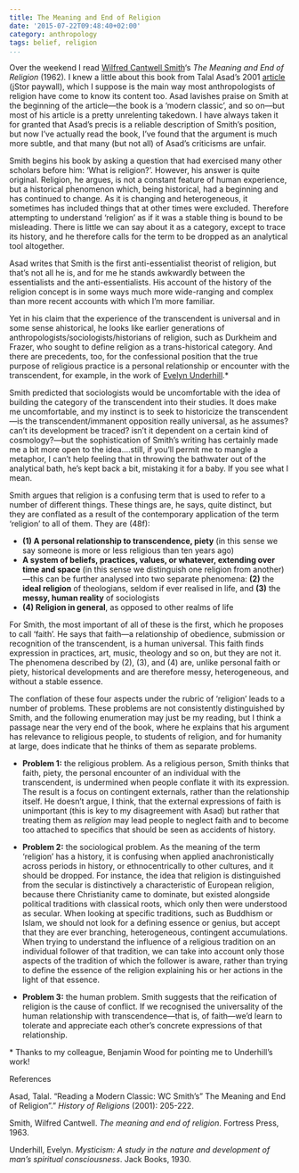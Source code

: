 ```yaml
---
title: The Meaning and End of Religion
date: '2015-07-22T09:48:40+02:00'
category: anthropology
tags: belief, religion
...
```



Over the weekend I read [Wilfred Cantwell Smith](https://en.wikipedia.org/wiki/Wilfred_Cantwell_Smith)‘s *The Meaning and End of Religion* (1962)*.* I knew a little about this book from Talal Asad’s 2001 [article](http://www.jstor.org/stable/3176697?seq=1#page_scan_tab_contents) (jStor paywall), which I suppose is the main way most anthropologists of religion have come to know its content too. Asad lavishes praise on Smith at the beginning of the article—the book is a ‘modern classic’, and so on—but most of his article is a pretty unrelenting takedown. I have always taken it for granted that Asad’s precis is a reliable description of Smith’s position, but now I’ve actually read the book, I’ve found that the argument is much more subtle, and that many (but not all) of Asad’s criticisms are unfair.

Smith begins his book by asking a question that had exercised many other scholars before him: ‘What is religion?’. However, his answer is quite original. Religion, he argues, is not a constant feature of human experience, but a historical phenomenon which, being historical, had a beginning and has continued to change. As it is changing and heterogeneous, it sometimes has included things that at other times were excluded. Therefore attempting to understand ‘religion’ as if it was a stable thing is bound to be misleading. There is little we can say about it as a category, except to trace its history, and he therefore calls for the term to be dropped as an analytical tool altogether.

Asad writes that Smith is the first anti-essentialist theorist of religion, but that’s not all he is, and for me he stands awkwardly between the essentialists and the anti-essentialists. His account of the history of the religion concept is in some ways much more wide-ranging and complex than more recent accounts with which I’m more familiar.

Yet in his claim that the experience of the transcendent is universal and in some sense ahistorical, he looks like earlier generations of anthropologists/sociologists/historians of religion, such as Durkheim and Frazer, who sought to define religion as a trans-historical category. And there are precedents, too, for the confessional position that the true purpose of religious practice is a personal relationship or encounter with the transcendent, for example, in the work of [Evelyn Underhill](https://en.wikipedia.org/wiki/Evelyn_Underhill).\*

Smith predicted that sociologists would be uncomfortable with the idea of building the category of the transcendent into their studies. It does make me uncomfortable, and my instinct is to seek to historicize the transcendent—is the transcendent/immanent opposition really universal, as he assumes? can’t its development be traced? isn’t it dependent on a certain kind of cosmology?—but the sophistication of Smith’s writing has certainly made me a bit more open to the idea….still, if you’ll permit me to mangle a metaphor, I can’t help feeling that in throwing the bathwater out of the analytical bath, he’s kept back a bit, mistaking it for a baby. If you see what I mean.

Smith argues that religion is a confusing term that is used to refer to a number of different things. These things are, he says, quite distinct, but they are conflated as a result of the contemporary application of the term ‘religion’ to all of them. They are (48f):

- **(1) A personal relationship to transcendence, piety** (in this sense we say someone is more or less religious than ten years ago)
- **A system of beliefs, practices, values, or whatever, extending over time and space** (in this sense we distinguish one religion from another)—this can be further analysed into two separate phenomena: **(2)** the **ideal religion** of theologians, seldom if ever realised in life, and **(3)** the **messy, human reality** of sociologists
- **(4) Religion in general**, as opposed to other realms of life

For Smith, the most important of all of these is the first, which he proposes to call ‘faith’. He says that faith—a relationship of obedience, submission or recognition of the transcendent, is a human universal. This faith finds expression in practices, art, music, theology and so on, but they are not it. The phenomena described by (2), (3), and (4) are, unlike personal faith or piety, historical developments and are therefore messy, heterogeneous, and without a stable essence.

The conflation of these four aspects under the rubric of ‘religion’ leads to a number of problems. These problems are not consistently distinguished by Smith, and the following enumeration may just be my reading, but I think a passage near the very end of the book, where he explains that his argument has relevance to religious people, to students of religion, and for humanity at large, does indicate that he thinks of them as separate problems.

- **Problem 1:** the religious problem. As a religious person, Smith thinks that faith, piety, the personal encounter of an individual with the transcendent, is undermined when people conflate it with its expression. The result is a focus on contingent externals, rather than the relationship itself. He doesn’t argue, I think, that the external expressions of faith is unimportant (this is key to my disagreement with Asad) but rather that treating them as *religion* may lead people to neglect faith and to become too attached to specifics that should be seen as accidents of history.

- **Problem 2:** the sociological problem. As the meaning of the term ‘religion’ has a history, it is confusing when applied anachronistically across periods in history, or ethnocentrically to other cultures, and it should be dropped. For instance, the idea that religion is distinguished from the secular is distinctively a characteristic of European religion, because there Christianity came to dominate, but existed alongside political traditions with classical roots, which only then were understood as secular. When looking at specific traditions, such as Buddhism or Islam, we should not look for a defining essence or genius, but accept that they are ever branching, heterogeneous, contingent accumulations. When trying to understand the influence of a religious tradition on an individual follower of that tradition, we can take into account only those aspects of the tradition of which the follower is aware, rather than trying to define the essence of the religion explaining his or her actions in the light of that essence.

- **Problem 3:** the human problem. Smith suggests that the reification of religion is the cause of conflict. If we recognised the universality of the human relationship with transcendence—that is, of faith—we’d learn to tolerate and appreciate each other’s concrete expressions of that relationship.

\* Thanks to my colleague, Benjamin Wood for pointing me to Underhill’s work!

References

Asad, Talal. “Reading a Modern Classic: WC Smith’s” The Meaning and End of Religion”.” *History of Religions* (2001): 205-222.

Smith, Wilfred Cantwell. *The meaning and end of religion*. Fortress Press, 1963.

Underhill, Evelyn. *Mysticism: A study in the nature and development of man’s spiritual consciousness*. Jack Books, 1930.
